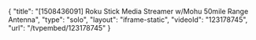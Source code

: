 {
    "title": "[1508436091] Roku Stick Media Streamer w\/Mohu 50mile Range Antenna",
    "type": "solo",
    "layout": "iframe-static",
    "videoId": "123178745",
    "url": "\/tvpembed\/123178745"
}